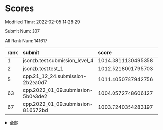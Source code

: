 # Scores

Modified Time: 2022-02-05 14:28:29

Submit Num: 207

All Rank Num: 141617

| rank |               submit               |       score        |       sigma        | pk_num |
| :--- | :--------------------------------- | :----------------- | :----------------- | :----- |
| 1    | jsonzb.test.submission_level_4     | 1014.3811130495358 | 0.8392397932716978 | 2739   |
| 2    | jsonzb.test.test_1                 | 1012.5218001795703 | 0.792930003101128  | 2743   |
| 5    | cpp.21_12_24.submission-2b2ea0d7   | 1011.4050787942756 | 0.7782663680550943 | 2738   |
| 63   | cpp.2022_01_09.submission-5b0e3de2 | 1004.0572748606127 | 0.7147806405417715 | 2733   |
| 67   | cpp.2022_01_09.submission-816672bd | 1003.7240354283197 | 0.7224997843701748 | 2738   |


<details>
<summary>全部</summary>

| rank |                 submit                 |       score        |       sigma        | pk_num |
| :--- | :------------------------------------- | :----------------- | :----------------- | :----- |
| 1    | jsonzb.test.submission_level_4         | 1014.3811130495358 | 0.8392397932716978 | 2739   |
| 2    | jsonzb.test.test_1                     | 1012.5218001795703 | 0.792930003101128  | 2743   |
| 3    | gobigger.level_3.submission_level_3_2  | 1012.2675992970338 | 0.7948150580553534 | 2738   |
| 4    | gobigger.level_3.submission_level_3_46 | 1011.459297678404  | 0.7661602255233896 | 2738   |
| 5    | cpp.21_12_24.submission-2b2ea0d7       | 1011.4050787942756 | 0.7782663680550943 | 2738   |
| 6    | gobigger.level_3.submission_level_3_21 | 1011.2378087189663 | 0.7576004522979067 | 2736   |
| 7    | gobigger.level_3.submission_level_3_0  | 1011.1154616465763 | 0.7688591509077212 | 2738   |
| 8    | gobigger.level_3.submission_level_3_35 | 1011.0843415132673 | 0.7551784363147802 | 2742   |
| 9    | gobigger.level_3.submission_level_3_44 | 1011.0195511795739 | 0.7861998036419202 | 2737   |
| 10   | gobigger.level_3.submission_level_3_40 | 1010.95395542532   | 0.7732154284670516 | 2741   |
| 11   | gobigger.level_3.submission_level_3_48 | 1010.9470055970277 | 0.769090271411955  | 2738   |
| 12   | gobigger.level_3.submission_level_3_20 | 1010.8325631701208 | 0.7709182110927161 | 2737   |
| 13   | gobigger.level_3.submission_level_3_25 | 1010.7670592140074 | 0.7641668448278578 | 2731   |
| 14   | gobigger.level_3.submission_level_3_39 | 1010.735521259577  | 0.7935522961244963 | 2739   |
| 15   | gobigger.level_3.submission_level_3_6  | 1010.6040696851489 | 0.759358823868953  | 2733   |
| 16   | gobigger.level_3.submission_level_3_5  | 1010.5984525365848 | 0.7796698156504202 | 2737   |
| 17   | gobigger.level_3.submission_level_3_42 | 1010.5930739380243 | 0.757110332320805  | 2735   |
| 18   | gobigger.level_3.submission_level_3_18 | 1010.4772352538048 | 0.7763698726597946 | 2740   |
| 19   | gobigger.level_3.submission_level_3_8  | 1010.3615934286817 | 0.7664973768238212 | 2739   |
| 20   | gobigger.level_3.submission_level_3_11 | 1010.2989085753601 | 0.748301679615269  | 2733   |
| 21   | gobigger.level_3.submission_level_3_26 | 1010.2912470501785 | 0.7472771477007591 | 2731   |
| 22   | gobigger.level_3.submission_level_3_43 | 1010.1242625847877 | 0.7511807476012187 | 2737   |
| 23   | gobigger.level_3.submission_level_3_3  | 1010.064947603667  | 0.7457441212818162 | 2734   |
| 24   | gobigger.level_3.submission_level_3_4  | 1010.0523828560665 | 0.7730416917735751 | 2735   |
| 25   | gobigger.level_3.submission_level_3_12 | 1009.9912308329137 | 0.752507294411046  | 2742   |
| 26   | gobigger.level_3.submission_level_3_17 | 1009.9296046829658 | 0.7784609934899687 | 2734   |
| 27   | gobigger.level_3.submission_level_3_41 | 1009.9195459718954 | 0.771592811577145  | 2742   |
| 28   | gobigger.level_3.submission_level_3_28 | 1009.8970354104637 | 0.734711616347719  | 2732   |
| 29   | gobigger.level_3.submission_level_3_13 | 1009.7788205129222 | 0.7667906360846506 | 2733   |
| 30   | gobigger.level_3.submission_level_3_10 | 1009.7327389874696 | 0.7773728234122426 | 2734   |
| 31   | gobigger.level_3.submission_level_3_1  | 1009.692591133519  | 0.7760336566057364 | 2735   |
| 32   | gobigger.level_3.submission_level_3_29 | 1009.6519147956808 | 0.7508325844339996 | 2738   |
| 33   | gobigger.level_3.submission_level_3_24 | 1009.4642505571961 | 0.7554112979615472 | 2736   |
| 34   | gobigger.level_3.submission_level_3_45 | 1009.462895315555  | 0.7752427816575859 | 2736   |
| 35   | gobigger.level_3.submission_level_3_34 | 1009.449478038449  | 0.7501250169069781 | 2729   |
| 36   | gobigger.level_3.submission_level_3_30 | 1009.4486863014773 | 0.7579295457974135 | 2733   |
| 37   | gobigger.level_3.submission_level_3_36 | 1009.4449800267338 | 0.7823475226050272 | 2737   |
| 38   | gobigger.level_3.submission_level_3_23 | 1009.438814868053  | 0.7719334605710265 | 2733   |
| 39   | gobigger.level_3.submission_level_3_7  | 1009.4154733367609 | 0.7504712535535957 | 2731   |
| 40   | gobigger.level_3.submission_level_3_14 | 1009.4050507501632 | 0.7737250209629002 | 2739   |
| 41   | gobigger.level_3.submission_level_3_27 | 1009.4046606939053 | 0.7509089331128234 | 2735   |
| 42   | gobigger.level_3.submission_level_3_16 | 1009.3431775228979 | 0.7601284646577174 | 2736   |
| 43   | gobigger.level_3.submission_level_3_38 | 1009.2816842181096 | 0.7418392206937279 | 2731   |
| 44   | gobigger.level_3.submission_level_3_31 | 1009.1327569450688 | 0.7653878454596834 | 2737   |
| 45   | gobigger.level_3.submission_level_3_9  | 1008.9670280695246 | 0.7376945285183695 | 2740   |
| 46   | gobigger.level_3.submission_level_3_37 | 1008.9240614982838 | 0.7342515874573083 | 2731   |
| 47   | gobigger.level_3.submission_level_3_47 | 1008.8243333539442 | 0.7513940412740686 | 2732   |
| 48   | gobigger.level_3.submission_level_3_49 | 1008.7179259808364 | 0.7442838406113111 | 2735   |
| 49   | gobigger.level_3.submission_level_3_33 | 1008.6736025312638 | 0.7422954108612204 | 2736   |
| 50   | gobigger.level_3.submission_level_3_22 | 1008.6477059523365 | 0.7708661999437386 | 2738   |
| 51   | gobigger.level_3.submission_level_3_32 | 1008.5299607010858 | 0.7509611263080586 | 2739   |
| 52   | gobigger.level_3.submission_level_3_15 | 1008.027121163256  | 0.7450446010821852 | 2735   |
| 53   | gobigger.level_3.submission_level_3_19 | 1007.8895717043696 | 0.7337728322526972 | 2736   |
| 54   | gobigger.level_1.submission_level_1_5  | 1005.6143945603175 | 0.7338578601077339 | 2736   |
| 55   | gobigger.level_1.submission_level_1_12 | 1004.8237243776151 | 0.7276296676041272 | 2734   |
| 56   | gobigger.level_1.submission_level_1_43 | 1004.8185905018411 | 0.7213917953397198 | 2733   |
| 57   | gobigger.level_1.submission_level_1_35 | 1004.7318972545443 | 0.7205823282272353 | 2739   |
| 58   | gobigger.level_1.submission_level_1_17 | 1004.4939869490992 | 0.7179716044637402 | 2731   |
| 59   | gobigger.level_1.submission_level_1_25 | 1004.4358319917592 | 0.7124050907367669 | 2736   |
| 60   | gobigger.level_1.submission_level_1_44 | 1004.4303871076651 | 0.7242255854571001 | 2737   |
| 61   | gobigger.level_1.submission_level_1_1  | 1004.417787721209  | 0.721726559402373  | 2737   |
| 62   | gobigger.level_1.submission_level_1_15 | 1004.3395715873369 | 0.7167469638259677 | 2735   |
| 63   | cpp.2022_01_09.submission-5b0e3de2     | 1004.0572748606127 | 0.7147806405417715 | 2733   |
| 64   | gobigger.level_1.submission_level_1_26 | 1004.0016310120831 | 0.7140754902459019 | 2741   |
| 65   | gobigger.level_1.submission_level_1_34 | 1003.8758460865929 | 0.7185546279309512 | 2737   |
| 66   | gobigger.level_1.submission_level_1_16 | 1003.8193181319176 | 0.731464960054738  | 2737   |
| 67   | cpp.2022_01_09.submission-816672bd     | 1003.7240354283197 | 0.7224997843701748 | 2738   |
| 68   | gobigger.level_1.submission_level_1_11 | 1003.7226833470589 | 0.7109006427798514 | 2739   |
| 69   | gobigger.level_1.submission_level_1_9  | 1003.7095438698186 | 0.7227546808506075 | 2737   |
| 70   | gobigger.level_1.submission_level_1_42 | 1003.7049280527261 | 0.7085004732659194 | 2737   |
| 71   | gobigger.level_1.submission_level_1_45 | 1003.6687488728655 | 0.7295343157753879 | 2737   |
| 72   | gobigger.level_1.submission_level_1_40 | 1003.6565708514081 | 0.710326455993323  | 2739   |
| 73   | gobigger.level_1.submission_level_1_47 | 1003.6241356767828 | 0.7210002933423508 | 2743   |
| 74   | gobigger.level_1.submission_level_1_2  | 1003.5944349907656 | 0.7100641193695939 | 2739   |
| 75   | gobigger.level_1.submission_level_1_4  | 1003.5608681327925 | 0.7145956928789688 | 2740   |
| 76   | gobigger.level_1.submission_level_1_31 | 1003.5582639310971 | 0.7044295510613857 | 2739   |
| 77   | gobigger.level_1.submission_level_1_29 | 1003.525936101008  | 0.7072339692560718 | 2735   |
| 78   | gobigger.level_1.submission_level_1_20 | 1003.5054672292783 | 0.7159029414710024 | 2736   |
| 79   | gobigger.level_1.submission_level_1_28 | 1003.4594320059921 | 0.7201097774371825 | 2740   |
| 80   | gobigger.level_1.submission_level_1_14 | 1003.3957284319928 | 0.7154109970893182 | 2738   |
| 81   | gobigger.level_1.submission_level_1_3  | 1003.3880285553021 | 0.7165588127443167 | 2740   |
| 82   | gobigger.level_1.submission_level_1_19 | 1003.3156267116317 | 0.7152273531396636 | 2737   |
| 83   | gobigger.level_1.submission_level_1_21 | 1003.3049122481916 | 0.7053312874368648 | 2739   |
| 84   | gobigger.level_1.submission_level_1_6  | 1003.2552258452757 | 0.7220303079996252 | 2735   |
| 85   | gobigger.level_1.submission_level_1_7  | 1003.2526204116275 | 0.7023609542599931 | 2740   |
| 86   | gobigger.level_1.submission_level_1_32 | 1003.1342723912699 | 0.7094553243420565 | 2735   |
| 87   | gobigger.level_1.submission_level_1_8  | 1003.1074174705669 | 0.716141276162459  | 2729   |
| 88   | gobigger.level_1.submission_level_1_46 | 1002.9452641936381 | 0.7127850903883521 | 2726   |
| 89   | gobigger.level_1.submission_level_1_13 | 1002.8845496138802 | 0.7159077512538473 | 2733   |
| 90   | gobigger.level_1.submission_level_1_22 | 1002.8720300606863 | 0.7166805358277473 | 2740   |
| 91   | gobigger.level_1.submission_level_1_27 | 1002.8675890355964 | 0.7262196590542145 | 2739   |
| 92   | gobigger.level_1.submission_level_1_33 | 1002.8617755402456 | 0.7145457536967431 | 2742   |
| 93   | gobigger.level_1.submission_level_1_48 | 1002.8574790077107 | 0.7233834734623694 | 2738   |
| 94   | gobigger.level_1.submission_level_1_10 | 1002.7807125275313 | 0.709078672362385  | 2735   |
| 95   | gobigger.level_1.submission_level_1_36 | 1002.7364823875571 | 0.724020980206115  | 2736   |
| 96   | gobigger.level_1.submission_level_1_23 | 1002.7292970302844 | 0.7185621464579243 | 2740   |
| 97   | gobigger.level_1.submission_level_1_37 | 1002.7088273301024 | 0.7149800070357327 | 2740   |
| 98   | gobigger.level_1.submission_level_1_18 | 1002.5125800986659 | 0.7089252767898337 | 2739   |
| 99   | gobigger.level_1.submission_level_1_41 | 1002.4523869819284 | 0.7232228875619905 | 2732   |
| 100  | gobigger.level_1.submission_level_1_0  | 1002.3406869181368 | 0.7134385513713543 | 2738   |
| 101  | gobigger.level_1.submission_level_1_49 | 1002.1876942431569 | 0.7121820820865975 | 2736   |
| 102  | gobigger.level_1.submission_level_1_24 | 1001.9289881407785 | 0.7107411293461176 | 2731   |
| 103  | gobigger.level_1.submission_level_1_30 | 1001.7308586064336 | 0.7245377336476886 | 2735   |
| 104  | gobigger.level_1.submission_level_1_39 | 1001.407267115255  | 0.719022341661586  | 2738   |
| 105  | gobigger.level_1.submission_level_1_38 | 1000.819204592259  | 0.708529474815645  | 2740   |
| 106  | gobigger.random.submission_random_9    | 997.2165350910267  | 0.6966580416511319 | 2741   |
| 107  | gobigger.random.submission_random_30   | 997.1606926753149  | 0.7132253899584255 | 2736   |
| 108  | gobigger.random.submission_random_18   | 997.0946421402986  | 0.7122477510285077 | 2738   |
| 109  | gobigger.random.submission_random_37   | 997.0664013979663  | 0.7128202761451796 | 2741   |
| 110  | gobigger.random.submission_random_12   | 996.9687555576086  | 0.714035014807758  | 2736   |
| 111  | gobigger.random.submission_random_23   | 996.7876313442448  | 0.7103312954731649 | 2740   |
| 112  | gobigger.random.submission_random_31   | 996.7859303000579  | 0.6973064640820665 | 2741   |
| 113  | gobigger.random.submission_random_28   | 996.7786352435239  | 0.7191196467225213 | 2734   |
| 114  | gobigger.random.submission_random_5    | 996.6900987744083  | 0.7172485624602714 | 2737   |
| 115  | gobigger.random.submission_random_38   | 996.6315564940024  | 0.6981952631546112 | 2740   |
| 116  | gobigger.random.submission_random_47   | 996.5867836278255  | 0.7044341978908156 | 2732   |
| 117  | gobigger.random.submission_random_17   | 996.4375079839378  | 0.7130258338783502 | 2738   |
| 118  | gobigger.random.submission_random_4    | 996.3240447192641  | 0.7110224376851942 | 2739   |
| 119  | gobigger.random.submission_random_22   | 996.308577805563   | 0.6977669495367925 | 2730   |
| 120  | gobigger.random.submission_random_32   | 996.2701017095058  | 0.7058621789522108 | 2739   |
| 121  | gobigger.random.submission_random_36   | 996.2516992296063  | 0.7202408487075035 | 2736   |
| 122  | gobigger.random.submission_random_15   | 996.2280499385929  | 0.7073298130127099 | 2740   |
| 123  | gobigger.random.submission_random_40   | 996.2017207051294  | 0.7119995295521256 | 2740   |
| 124  | gobigger.random.submission_random_29   | 996.122970553619   | 0.7093854741909943 | 2735   |
| 125  | gobigger.random.submission_random_20   | 996.1122628037226  | 0.7039280996218703 | 2737   |
| 126  | gobigger.random.submission_random_27   | 996.0903479955902  | 0.7085342876591205 | 2740   |
| 127  | gobigger.random.submission_random_45   | 996.0693059475135  | 0.7094693721553489 | 2738   |
| 128  | gobigger.random.submission_random_25   | 995.9436941836844  | 0.708225211246968  | 2735   |
| 129  | gobigger.random.submission_random_41   | 995.9301456573306  | 0.7140609620457569 | 2736   |
| 130  | gobigger.random.submission_random_6    | 995.9021968508321  | 0.708606777081123  | 2737   |
| 131  | gobigger.random.submission_random_1    | 995.8560214032873  | 0.7161341152588998 | 2738   |
| 132  | gobigger.random.submission_random_42   | 995.8395397046836  | 0.7112244043549805 | 2738   |
| 133  | gobigger.random.submission_random_44   | 995.827490844382   | 0.7176355194170685 | 2736   |
| 134  | gobigger.random.submission_random_46   | 995.8225305629333  | 0.7225950999042059 | 2731   |
| 135  | gobigger.random.submission_random_33   | 995.8164587079713  | 0.7167330746668394 | 2736   |
| 136  | gobigger.random.submission_random_21   | 995.7787704550985  | 0.704038599548497  | 2742   |
| 137  | gobigger.random.submission_random_49   | 995.7735029543421  | 0.7069369858559718 | 2731   |
| 138  | gobigger.random.submission_random_14   | 995.7113117638369  | 0.7153414654001986 | 2736   |
| 139  | gobigger.random.submission_random_48   | 995.6988826651341  | 0.7124435916051471 | 2735   |
| 140  | gobigger.random.submission_random_0    | 995.6768875199753  | 0.7219168845727838 | 2731   |
| 141  | gobigger.random.submission_random_2    | 995.6568687259904  | 0.712625485926146  | 2734   |
| 142  | gobigger.random.submission_random_19   | 995.6404403855901  | 0.7070516017581195 | 2736   |
| 143  | gobigger.random.submission_random_26   | 995.6360704849697  | 0.7137135973754837 | 2738   |
| 144  | gobigger.random.submission_random_10   | 995.6328824477715  | 0.7072894561991212 | 2737   |
| 145  | gobigger.random.submission_random_3    | 995.6106780641941  | 0.7223525275272346 | 2736   |
| 146  | gobigger.random.submission_random_34   | 995.6031970134225  | 0.7168949000243915 | 2736   |
| 147  | gobigger.random.submission_random_7    | 995.5908953668121  | 0.7148085065053826 | 2740   |
| 148  | gobigger.random.submission_random_39   | 995.4450580086223  | 0.7116045753190263 | 2739   |
| 149  | gobigger.random.submission_random_24   | 995.2276316305487  | 0.7163703091751309 | 2735   |
| 150  | gobigger.random.submission_random_35   | 995.1681811828948  | 0.7112341225242004 | 2734   |
| 151  | gobigger.random.submission_random_11   | 995.1461340682961  | 0.7245228161345533 | 2733   |
| 152  | gobigger.random.submission_random_16   | 995.0613056967823  | 0.7160145087124117 | 2739   |
| 153  | gobigger.random.submission_random_13   | 994.8523924802316  | 0.7028486507685814 | 2738   |
| 154  | gobigger.random.submission_random_43   | 994.663049258816   | 0.7222030362806793 | 2737   |
| 155  | gobigger.random.submission_random_8    | 994.5584446345421  | 0.719958243196775  | 2739   |
| 156  | gobigger.level_2.submission_level_2_34 | 994.0276719496638  | 0.7191836921143403 | 2737   |
| 157  | gobigger.level_2.submission_level_2_37 | 993.8136971475727  | 0.726664293768703  | 2739   |
| 158  | gobigger.level_2.submission_level_2_42 | 993.6657350340544  | 0.7549540779427468 | 2735   |
| 159  | gobigger.level_2.submission_level_2_46 | 993.5102750115174  | 0.7295162190994083 | 2732   |
| 160  | gobigger.level_2.submission_level_2_12 | 993.0872837069134  | 0.7271653982901558 | 2739   |
| 161  | gobigger.level_2.submission_level_2_0  | 992.9417106386101  | 0.7509274952244854 | 2734   |
| 162  | gobigger.level_2.submission_level_2_47 | 992.8692848305999  | 0.745611123664892  | 2733   |
| 163  | gobigger.level_2.submission_level_2_49 | 992.8463215780702  | 0.7342384695121367 | 2740   |
| 164  | gobigger.level_2.submission_level_2_48 | 992.7929305219309  | 0.751523369957535  | 2730   |
| 165  | gobigger.level_2.submission_level_2_30 | 992.7902741567319  | 0.7364635042891411 | 2735   |
| 166  | gobigger.level_2.submission_level_2_2  | 992.7631254605235  | 0.7497145037322293 | 2734   |
| 167  | gobigger.level_2.submission_level_2_27 | 992.7614553718643  | 0.7413594454345928 | 2740   |
| 168  | gobigger.level_2.submission_level_2_43 | 992.6689558196399  | 0.7465845632924605 | 2736   |
| 169  | gobigger.level_2.submission_level_2_18 | 992.6588047570127  | 0.7413970551149573 | 2738   |
| 170  | gobigger.level_2.submission_level_2_45 | 992.5809080603486  | 0.7505041778438348 | 2734   |
| 171  | gobigger.level_2.submission_level_2_14 | 992.5708251949075  | 0.7407138470840706 | 2736   |
| 172  | gobigger.level_2.submission_level_2_22 | 992.4996137321933  | 0.7398756948327878 | 2738   |
| 173  | gobigger.level_2.submission_level_2_23 | 992.4571928283748  | 0.7217230611814139 | 2736   |
| 174  | gobigger.level_2.submission_level_2_44 | 992.3936520852758  | 0.725991971286115  | 2739   |
| 175  | gobigger.level_2.submission_level_2_38 | 992.2684276340075  | 0.7564907411025484 | 2731   |
| 176  | gobigger.level_2.submission_level_2_33 | 992.2177537438988  | 0.7409747556586053 | 2740   |
| 177  | gobigger.level_2.submission_level_2_1  | 992.1859015255326  | 0.765448677060062  | 2734   |
| 178  | gobigger.level_2.submission_level_2_9  | 992.1008034394358  | 0.756682838436251  | 2733   |
| 179  | gobigger.level_2.submission_level_2_40 | 992.0484839050436  | 0.7404322899672874 | 2734   |
| 180  | gobigger.level_2.submission_level_2_19 | 991.9548402888199  | 0.7619817661204323 | 2739   |
| 181  | gobigger.level_2.submission_level_2_39 | 991.9220039166713  | 0.7408052701699961 | 2738   |
| 182  | gobigger.level_2.submission_level_2_26 | 991.8934194983707  | 0.7390195127759641 | 2737   |
| 183  | gobigger.level_2.submission_level_2_13 | 991.8650332624329  | 0.7512433099633573 | 2740   |
| 184  | gobigger.level_2.submission_level_2_11 | 991.7987582223643  | 0.7347039119496928 | 2740   |
| 185  | gobigger.level_2.submission_level_2_36 | 991.7411202367318  | 0.7649414735484698 | 2735   |
| 186  | gobigger.level_2.submission_level_2_10 | 991.6768125596269  | 0.7345924154108018 | 2736   |
| 187  | gobigger.level_2.submission_level_2_35 | 991.6448767078763  | 0.7482342870345019 | 2738   |
| 188  | gobigger.level_2.submission_level_2_31 | 991.5847023742157  | 0.7419716822175633 | 2737   |
| 189  | gobigger.level_2.submission_level_2_41 | 991.5294496763022  | 0.7402768740062022 | 2735   |
| 190  | gobigger.level_2.submission_level_2_20 | 991.4944086387188  | 0.7349395331828701 | 2746   |
| 191  | gobigger.level_2.submission_level_2_3  | 991.3712264686336  | 0.7427094475173118 | 2740   |
| 192  | gobigger.level_2.submission_level_2_7  | 991.312353589864   | 0.7473605674124875 | 2733   |
| 193  | gobigger.level_2.submission_level_2_21 | 991.2606937658717  | 0.7416208554475593 | 2737   |
| 194  | gobigger.level_2.submission_level_2_17 | 991.1867260642275  | 0.7513293280605222 | 2739   |
| 195  | gobigger.level_2.submission_level_2_4  | 991.1001355737513  | 0.7685765196090673 | 2734   |
| 196  | gobigger.level_2.submission_level_2_32 | 990.9883295050387  | 0.7693143694620367 | 2738   |
| 197  | gobigger.level_2.submission_level_2_8  | 990.9474542415792  | 0.7688398907057382 | 2736   |
| 198  | gobigger.level_2.submission_level_2_15 | 990.9085875660766  | 0.7498427012022437 | 2740   |
| 199  | gobigger.level_2.submission_level_2_6  | 990.8852544794535  | 0.7449092609583113 | 2735   |
| 200  | gobigger.level_2.submission_level_2_25 | 990.8510178684513  | 0.7719629833856929 | 2738   |
| 201  | gobigger.level_2.submission_level_2_29 | 990.8282134585984  | 0.7625515030136691 | 2736   |
| 202  | gobigger.level_2.submission_level_2_16 | 990.729116997353   | 0.7632515041255016 | 2734   |
| 203  | gobigger.level_2.submission_level_2_24 | 990.5223116484302  | 0.7910607222241738 | 2736   |
| 204  | gobigger.level_2.submission_level_2_5  | 990.1625785923324  | 0.7751172942008421 | 2738   |
| 205  | gobigger.level_2.submission_level_2_28 | 989.9328800777796  | 0.7743099357427293 | 2738   |
| 206  | gobigger.none.submission_none_0        | 977.291841100274   | 1.4092555155578617 | 2730   |
| 207  | gobigger.none.submission_none_1        | 974.799933409654   | 1.5101233147554396 | 2740   |

</details>